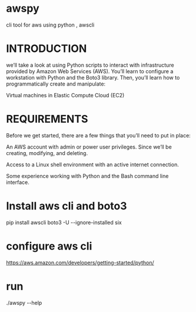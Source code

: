# awspy
cli tool for aws using python , awscli
<!-- https://linuxacademy.com/howtoguides/posts/show/topic/14209-automating-aws-with-python-and-boto3 -->

# INTRODUCTION
we’ll take a look at using Python scripts to interact with infrastructure provided by Amazon Web Services (AWS). You’ll learn to configure a workstation with Python and the Boto3 library. Then, you’ll learn how to programmatically create and manipulate:

Virtual machines in Elastic Compute Cloud (EC2)

# REQUIREMENTS
Before we get started, there are a few things that you’ll need to put in place:

An AWS account with admin or power user privileges. Since we’ll be creating, modifying, and deleting.

Access to a Linux shell environment with an active internet connection.

Some experience working with Python and the Bash command line interface.

# Install aws cli and boto3
pip install awscli boto3 -U --ignore-installed six

# configure aws cli
https://aws.amazon.com/developers/getting-started/python/


# run 

./awspy --help